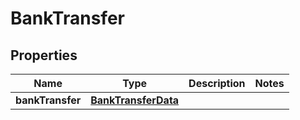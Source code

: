 

# BankTransfer


## Properties

| Name | Type | Description | Notes |
|------------ | ------------- | ------------- | -------------|
|**bankTransfer** | [**BankTransferData**](BankTransferData.md) |  |  |



